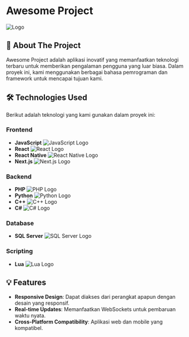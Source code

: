 # Awesome Project

![Logo](https://your-logo-url.com/logo.png) <!-- Ganti dengan URL logo proyek Anda -->

## 🚀 About The Project

Awesome Project adalah aplikasi inovatif yang memanfaatkan teknologi terbaru untuk memberikan pengalaman pengguna yang luar biasa. Dalam proyek ini, kami menggunakan berbagai bahasa pemrograman dan framework untuk mencapai tujuan kami.

## 🛠️ Technologies Used

Berikut adalah teknologi yang kami gunakan dalam proyek ini:

### Frontend

- **JavaScript** ![JavaScript Logo](https://upload.wikimedia.org/wikipedia/commons/6/6a/JavaScript-logo.png)
- **React** ![React Logo](https://reactjs.org/logo-og.png)
- **React Native** ![React Native Logo](https://reactnative.dev/img/header_logo.svg)
- **Next.js** ![Next.js Logo](https://nextjs.org/static/favicon/favicon-32x32.png)

### Backend

- **PHP** ![PHP Logo](https://www.php.net/images/logos/php-logo.svg)
- **Python** ![Python Logo](https://www.python.org/community/logos/python-logo-master-v3-TM.png)
- **C++** ![C++ Logo](https://upload.wikimedia.org/wikipedia/commons/thumb/1/18/C_Programming_Language.svg/1200px-C_Programming_Language.svg.png)
- **C#** ![C# Logo](https://upload.wikimedia.org/wikipedia/commons/thumb/7/7a/C_Sharp_logo.svg/2560px-C_Sharp_logo.svg.png)

### Database

- **SQL Server** ![SQL Server Logo](https://upload.wikimedia.org/wikipedia/commons/thumb/1/13/Microsoft_SQL_Server_2019_logo.png/800px-Microsoft_SQL_Server_2019_logo.png)

### Scripting

- **Lua** ![Lua Logo](https://upload.wikimedia.org/wikipedia/commons/7/7e/Lua-logo.svg)

## 💡 Features

- **Responsive Design**: Dapat diakses dari perangkat apapun dengan desain yang responsif.
- **Real-time Updates**: Memanfaatkan WebSockets untuk pembaruan waktu nyata.
- **Cross-Platform Compatibility**: Aplikasi web dan mobile yang kompatibel.
